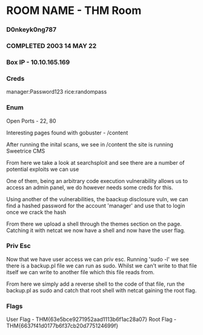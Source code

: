 # ROOM NAME - THM Room

### D0nkeyk0ng787
### COMPLETED 2003 14 MAY 22

### Box IP - 10.10.165.169

### Creds

manager:Password123
rice:randompass

### Enum

Open Ports - 22, 80

Interesting pages found with gobuster - /content

After running the inital scans, we see in /content the site is running Sweetrice CMS

From here we take a look at searchsploit and see there are a number of potential exploits we can use

One of them, being an arbitrary code execution vulnerability allows us to access an admin panel, we do however needs some creds for this. 

Using another of the vulnerabilities, the baackup disclosure vuln, we can find a hashed password for the account 'manager' and use that to login once we crack the hash

From there we upload a shell through the themes section on the page. Catching it with netcat we now have a shell and now have the user flag.

### Priv Esc

Now that we have user access we can priv esc. Running 'sudo -l' we see there is a backup.pl file we can run as sudo. Whilst we can't write to that file itself we can write to another file which this file reads from. 

From here we simply add a reverse shell to the code of that file, run the backup.pl as sudo and catch that root shell with netcat gaining the root flag.

### Flags

User Flag - THM{63e5bce9271952aad1113b6f1ac28a07}
Root Flag - THM{6637f41d0177b6f37cb20d775124699f}